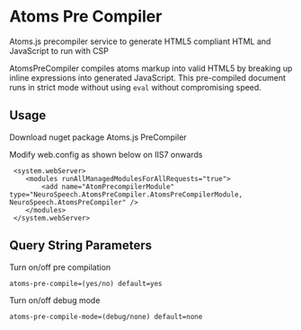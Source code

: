 # Atoms Pre Compiler
Atoms.js precompiler service to generate HTML5 compliant HTML and JavaScript to run with CSP

AtomsPreCompiler compiles atoms markup into valid HTML5 by breaking up inline expressions into
generated JavaScript. This pre-compiled document runs in strict mode without using `eval` without compromising speed.

Usage
-----

Download nuget package Atoms.js PreCompiler

Modify web.config as shown below on IIS7 onwards

	 <system.webServer>
	 	<modules runAllManagedModulesForAllRequests="true">
	 		<add name="AtomPrecompilerModule" type="NeuroSpeech.AtomsPreCompiler.AtomsPreCompilerModule, NeuroSpeech.AtomsPreCompiler" />
	 	</modules>
	 </system.webServer>


Query String Parameters
-----------------------

Turn on/off pre compilation

    atoms-pre-compile=(yes/no) default=yes

Turn on/off debug mode

    atoms-pre-compile-mode=(debug/none) default=none
